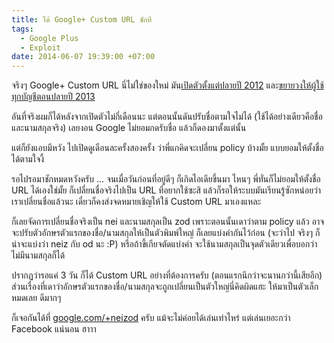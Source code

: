 ```yaml
---
title: ได้ Google+ Custom URL ซักที
tags:
  - Google Plus
  - Exploit
date: 2014-06-07 19:39:00 +07:00
---
```


จริงๆ Google+ Custom URL นี่ไม่ใช่ของใหม่ มัน[เปิดตัวตั้งแต่ปลายปี 2012][g+ url announcement] และ[ขยายวงให้ผู้ใช้ทุกบัญชีตอนปลายปี 2013][g+ url all user]

อันที่จริงผมก็ได้หลังจากเปิดตัวไม่กี่เดือนนะ แต่ตอนนั้นดันปรับชื่อตามใจไม่ได้ (ใช้ได้อย่างเดียวคือชื่อและนามสกุลจริง) เลยงอน Google ไม่ยอมกดรับชื่อ แล้วก็ดองมาตั้งแต่นั้น

แต่ก็ยังแอบมีหวัง ไปเปิดดูเดือนละครั้งสองครั้ง ว่าพี่แกคิดจะเปลี่ยน policy บ้างมั้ย แบบยอมให้ตั้งชื่อได้ตามใจงี้

รอไปรอมาชักหมดหวังครับ ... จนเมื่อวันก่อนที่อยู่ดีๆ ก็เกิดไอเดียขึ้นมา ไหนๆ พี่ทั่นก็ไม่ยอมให้ตั้งชื่อ URL ได้เองใช่มั้ย ก็เปลี่ยนชื่อจริงไปเป็น URL ที่อยากใช้ซะสิ แล้วก็รอให้ระบบมันเรียนรู้ซักหน่อยว่าเราเปลี่ยนชื่อแล้วนะ เดี๋ยวก็คงส่งจดหมายเชิญให้ใช้ Custom URL มาเองแหละ

ก็เลยจัดการเปลี่ยนชื่อจริงเป็น nei และนามสกุลเป็น zod เพราะตอนนั้นเดาว่าตาม policy แล้ว อาจจะปรับตัวอักษรตัวแรกของชื่อ/นามสกุลให้เป็นตัวพิมพ์ใหญ่ ก็เลยแบ่งคำกันไว้ก่อน (จะว่าไป จริงๆ ก็น่าจะแบ่งว่า neiz กับ od นะ :P) หรือถ้าขี้เกียจตัดแบ่งคำ จะใช้นามสกุลเป็นจุดตัวเดียวเพื่อบอกว่าไม่มีนามสกุลก็ได้

ปรากฏว่ารอแค่ 3 วัน ก็ได้ Custom URL อย่างที่ต้องการครับ (ตอนแรกนึกว่าจะนานกว่านี้เสียอีก) ส่วนเรื่องที่เดาว่าอักษรตัวแรกของชื่อ/นามสกุลจะถูกเปลี่ยนเป็นตัวใหญ่นี่คิดผิดแฮะ ให้มาเป็นตัวเล็กหมดเลย ดีมากๆ

ก็เจอกันได้ที่ [google.com/+neizod][+neizod] ครับ แม้จะไม่ค่อยได้เล่นเท่าไหร่ แต่เล่นเยอะกว่า Facebook แน่นอน ฮาาา


[+neizod]: //google.com/+neizod

[g+ url announcement]: //www.blognone.com/node/35363
[g+ url all user]: //www.blognone.com/node/50364

